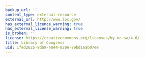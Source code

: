 ```yaml
---
backup_url: ''
content_type: external-resource
external_url: http://www.loc.gov/
has_external_licence_warning: true
has_external_license_warning: true
is_broken: ''
license: https://creativecommons.org/licenses/by-nc-sa/4.0/
title: Library of Congress
uid: 1fed2625-9da9-4844-820e-79bd16ab07ee
---
```

